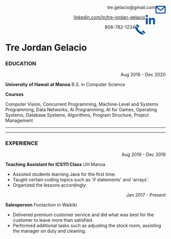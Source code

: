 <img align="right" src="/email_icon.png" alt="EMAIL"
	title="Email" width="32" height="32" />
  <div align="right">tre.gelacio@gmail.com</div>
  
<img align="right" src="/linkedin_logo.png" alt="LINKEDIN"
	title="LinkedIn" width="32" height="32" />
<a href="linkedin.com/in/tre-jordan-gelacio">
  <div align="right">linkedin.com/in/tre-jordan-gelacio</div>
</a>
  
<img align="right" src="/phone_icon.png" alt="PN"
	title="PhoneNumber" width="32" height="32" />
  <div align="right">808-782-1234</div>

# Tre Jordan Gelacio

### EDUCATION

<div align="right">Aug 2016 - Dec 2020</div>

**University of Hawaii at Manoa**
B.S. in Computer Science

**Courses**

Computer Vision, Concurrent Programming, Machine-Level and Systems Programming, Data Networks, AI Programming, AI for Games, Operating Systems, Database Systems, Algorithms, Program Structure, Project Management

---



---

### EXPERIENCE

<div align="right">Aug 2019 - Dec 2019</div>

**Teaching Assistant for ICS111 Class**
UH Manoa

* Assisted students learning Java for the first time.
* Taught certain coding topics such as 'if statements' and 'arrays'.
* Organized the lessons accordingly.

<div align="right">Jan 2017 - Present</div>

**Salesperson**
Footaction in Waikiki

* Delivered premium customer service and did what was best for the customer to leave more than satisfied.
* Performed additional tasks such as adjusting the stock room, assisting the manager on duty and cleaning.

